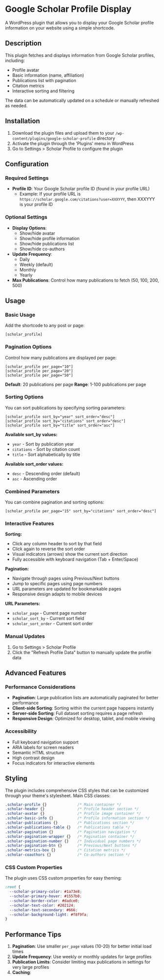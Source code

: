 # Google Scholar Profile Display

A WordPress plugin that allows you to display your Google Scholar profile information on your website using a simple shortcode.

## Description

This plugin fetches and displays information from Google Scholar profiles, including:

- Profile avatar
- Basic information (name, affiliation)
- Publications list with pagination
- Citation metrics
- Interactive sorting and filtering

The data can be automatically updated on a schedule or manually refreshed as needed.

## Installation

1. Download the plugin files and upload them to your `/wp-content/plugins/google-scholar-profile` directory
2. Activate the plugin through the 'Plugins' menu in WordPress
3. Go to Settings > Scholar Profile to configure the plugin

## Configuration

### Required Settings

- **Profile ID**: Your Google Scholar profile ID (found in your profile URL)
  - Example: If your profile URL is `https://scholar.google.com/citations?user=XXXYYY`, then XXXYYY is your profile ID

### Optional Settings

- **Display Options**:
  - Show/hide avatar
  - Show/hide profile information
  - Show/hide publications list
  - Show/hide co-authors
- **Update Frequency**:
  - Daily
  - Weekly (default)
  - Monthly
  - Yearly
- **Max Publications**: Control how many publications to fetch (50, 100, 200, 500)

## Usage

### Basic Usage

Add the shortcode to any post or page:

```
[scholar_profile]
```

### Pagination Options

Control how many publications are displayed per page:

```
[scholar_profile per_page="10"]
[scholar_profile per_page="20"]
[scholar_profile per_page="50"]
```

**Default**: 20 publications per page
**Range**: 1-100 publications per page

### Sorting Options

You can sort publications by specifying sorting parameters:

```
[scholar_profile sort_by="year" sort_order="desc"]
[scholar_profile sort_by="citations" sort_order="desc"]
[scholar_profile sort_by="title" sort_order="asc"]
```

**Available sort_by values:**

- `year` - Sort by publication year
- `citations` - Sort by citation count
- `title` - Sort alphabetically by title

**Available sort_order values:**

- `desc` - Descending order (default)
- `asc` - Ascending order

### Combined Parameters

You can combine pagination and sorting options:

```
[scholar_profile per_page="15" sort_by="citations" sort_order="desc"]
```

### Interactive Features

**Sorting:**

- Click any column header to sort by that field
- Click again to reverse the sort order
- Visual indicators (arrows) show the current sort direction
- Fully accessible with keyboard navigation (Tab + Enter/Space)

**Pagination:**

- Navigate through pages using Previous/Next buttons
- Jump to specific pages using page numbers
- URL parameters are updated for bookmarkable pages
- Responsive design adapts to mobile devices

**URL Parameters:**

- `scholar_page` - Current page number
- `scholar_sort_by` - Current sort field
- `scholar_sort_order` - Current sort order

### Manual Updates

1. Go to Settings > Scholar Profile
2. Click the "Refresh Profile Data" button to manually update the profile data

## Advanced Features

### Performance Considerations

- **Pagination**: Large publication lists are automatically paginated for better performance
- **Client-side Sorting**: Sorting within the current page happens instantly
- **Server-side Sorting**: Full dataset sorting requires a page refresh
- **Responsive Design**: Optimized for desktop, tablet, and mobile viewing

### Accessibility

- Full keyboard navigation support
- ARIA labels for screen readers
- Semantic HTML structure
- High contrast design
- Focus indicators for interactive elements

## Styling

The plugin includes comprehensive CSS styles that can be customized through your theme's stylesheet. Main CSS classes:

```css
.scholar-profile {}              /* Main container */
.scholar-header {}               /* Profile header section */
.scholar-avatar {}               /* Profile image container */
.scholar-basic-info {}           /* Profile information section */
.scholar-publications {}         /* Publications section */
.scholar-publications-table {}   /* Publications table */
.scholar-pagination {}           /* Pagination navigation */
.scholar-pagination-wrapper {}   /* Pagination container */
.scholar-pagination-number {}    /* Individual page numbers */
.scholar-pagination-btn {}       /* Previous/Next buttons */
.scholar-metrics-box {}          /* Citation metrics */
.scholar-coauthors {}            /* Co-authors section */
```

### CSS Custom Properties

The plugin uses CSS custom properties for easy theming:

```css
:root {
  --scholar-primary-color: #1a73e8;
  --scholar-primary-hover: #1557b0;
  --scholar-border-color: #dadce0;
  --scholar-text-color: #202124;
  --scholar-text-secondary: #666;
  --scholar-background-light: #f8f9fa;
}
```

## Performance Tips

1. **Pagination**: Use smaller `per_page` values (10-20) for better initial load times
2. **Update Frequency**: Use weekly or monthly updates for large profiles
3. **Publication Limits**: Consider limiting max publications in settings for very large profiles
4. **Caching**:
